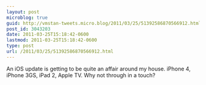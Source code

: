 ```yaml
---
layout: post
microblog: true
guid: http://vmstan-tweets.micro.blog/2011/03/25/51392586870566912.html
post_id: 3043203
date: 2011-03-25T15:18:42-0600
lastmod: 2011-03-25T15:18:42-0600
type: post
url: /2011/03/25/51392586870566912.html
---
```

An iOS update is getting to be quite an affair around my house. iPhone 4, iPhone 3GS, iPad 2, Apple TV. Why not through in a touch?
